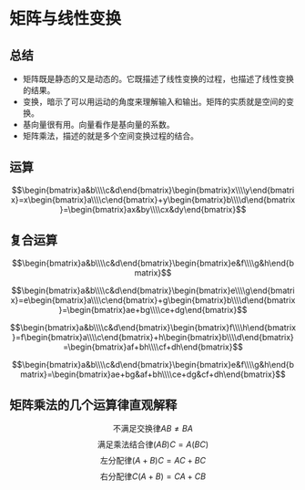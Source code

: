 # 矩阵与线性变换

## 总结

* 矩阵既是静态的又是动态的。它既描述了线性变换的过程，也描述了线性变换的结果。
* 变换，暗示了可以用运动的角度来理解输入和输出。矩阵的实质就是空间的变换。
* 基向量很有用。向量看作是基向量的系数。
* 矩阵乘法，描述的就是多个空间变换过程的结合。

## 运算

$$\begin{bmatrix}a&b\\\\c&d\end{bmatrix}\begin{bmatrix}x\\\\y\end{bmatrix}=x\begin{bmatrix}a\\\\c\end{bmatrix}+y\begin{bmatrix}b\\\\d\end{bmatrix}=\begin{bmatrix}ax&by\\\\cx&dy\end{bmatrix}$$

## 复合运算

$$\begin{bmatrix}a&b\\\\c&d\end{bmatrix}\begin{bmatrix}e&f\\\\g&h\end{bmatrix}$$

$$\begin{bmatrix}a&b\\\\c&d\end{bmatrix}\begin{bmatrix}e\\\\g\end{bmatrix}=e\begin{bmatrix}a\\\\c\end{bmatrix}+g\begin{bmatrix}b\\\\d\end{bmatrix}=\begin{bmatrix}ae+bg\\\\ce+dg\end{bmatrix}$$

$$\begin{bmatrix}a&b\\\\c&d\end{bmatrix}\begin{bmatrix}f\\\\h\end{bmatrix}=f\begin{bmatrix}a\\\\c\end{bmatrix}+h\begin{bmatrix}b\\\\d\end{bmatrix}=\begin{bmatrix}af+bh\\\\cf+dh\end{bmatrix}$$

$$\begin{bmatrix}a&b\\\\c&d\end{bmatrix}\begin{bmatrix}e&f\\\\g&h\end{bmatrix}=\begin{bmatrix}ae+bg&af+bh\\\\ce+dg&cf+dh\end{bmatrix}$$

## 矩阵乘法的几个运算律直观解释

$$\text{不满足交换律} AB \neq BA$$ 
$$\text{满足乘法结合律} (AB)C = A(BC)$$
$$\text{左分配律} (A+B)C = AC+BC$$ 
$$\text{右分配律} C(A+B) = CA+CB$$
